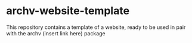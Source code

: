 # archv-website-template
This repository contains a template of a website, ready to be used in pair with the archv (insert link here) package
